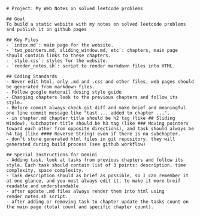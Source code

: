     # Project: My Web Notes on solved leetcode problems

    ## Goal
    To build a static website with my notes on solved leetcode problems and publish it on github pages

    ## Key Files
    - `index.md`: main page for the website.
    - `two_pointers.md, sliding_window.md, etc`: chapters, main page should contain links to these chapters.
    - `style.css`: styles for the website.
    - `render_notes.sh`: script to render markdown files into HTML.

    ## Coding Standards
    - Never edit html, only .md and .css and other files, web pages should be generated from markdown files.
    - Follow google materail desing style guide
    - Changing chapters look to the previous chapters and follow its style.
    - Before commit always check git diff and make brief and meaningful one line commit message like "tast ... added to chapter ...".
    - in chapter.md chapter title should be h2 tag (like ## Sliding Window), subchapter title should be h3 tag (like ### Moving pointers toward each other from opposite directions), and task should always be h4 tag (like #### Reverse String) even if there is no subchapter.
    - don't store generated html files in git repository, they will generated during build process (see github workflow)

    ## Special Instructions for Gemini
    - Adding task, look at tasks from previous chapters and follow its style. Each task should contain list of 3 points: description, time complexity, space complexity.
    - Task description should as brief as possible, so I can remember it at one glance, and you must always edit it, to make it more breif readable and understandable.
    - after update .md files always render them into html using render_notes.sh script.
    - after adding or removing task to chapter update the tasks count on the main page (total count and specific chapter count).
